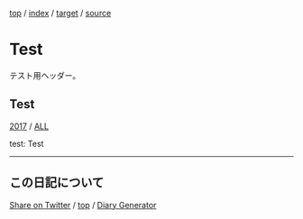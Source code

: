 [top](../../index.html) / [index](index.html) / [target](https://igapyon.github.io/mydiary/directive/localyearlist/test_localyearlist.html) / [source](https://github.com/igapyon/mydiary/blob/gh-pages/directive/localyearlist/test_localyearlist.src.md) 

Test
=====================================================================================================
テスト用ヘッダー。

## Test

[2017](../../2017/index.html)
/ [ALL](../../idxall.html)


test: Test

----------------------------------------------------------------------------------------------------

## この日記について

[Share on Twitter](https://twitter.com/intent/tweet?hashtags=igapyon%2Cdiary%2C%E3%81%84%E3%81%8C%E3%81%B4%E3%82%87%E3%82%93&text=Test&url=https%3A%2F%2Figapyon.github.io%2Fmydiary%2Fdirective%2Flocalyearlist%2Ftest_localyearlist.html) / [top](../../index.html) / [Diary Generator](https://github.com/igapyon/igapyonv3)
